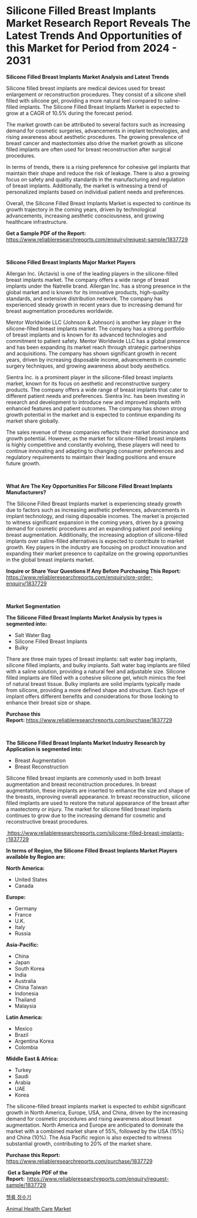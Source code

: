 <p><h1>Silicone Filled Breast Implants Market Research Report Reveals The Latest Trends And Opportunities of this Market for Period from 2024 - 2031</h1></p><p><strong>Silicone Filled Breast Implants Market Analysis and Latest Trends</strong></p>
<p><p>Silicone filled breast implants are medical devices used for breast enlargement or reconstruction procedures. They consist of a silicone shell filled with silicone gel, providing a more natural feel compared to saline-filled implants. The Silicone Filled Breast Implants Market is expected to grow at a CAGR of 10.5% during the forecast period. </p><p>The market growth can be attributed to several factors such as increasing demand for cosmetic surgeries, advancements in implant technologies, and rising awareness about aesthetic procedures. The growing prevalence of breast cancer and mastectomies also drive the market growth as silicone filled implants are often used for breast reconstruction after surgical procedures.</p><p>In terms of trends, there is a rising preference for cohesive gel implants that maintain their shape and reduce the risk of leakage. There is also a growing focus on safety and quality standards in the manufacturing and regulation of breast implants. Additionally, the market is witnessing a trend of personalized implants based on individual patient needs and preferences.</p><p>Overall, the Silicone Filled Breast Implants Market is expected to continue its growth trajectory in the coming years, driven by technological advancements, increasing aesthetic consciousness, and growing healthcare infrastructure.</p></p>
<p><strong>Get a Sample PDF of the Report:&nbsp;</strong> <a href="https://www.reliableresearchreports.com/enquiry/request-sample/1837729">https://www.reliableresearchreports.com/enquiry/request-sample/1837729</a></p>
<p>&nbsp;</p>
<p><strong>Silicone Filled Breast Implants Major Market Players</strong></p>
<p><p>Allergan Inc. (Actavis) is one of the leading players in the silicone-filled breast implants market. The company offers a wide range of breast implants under the Natrelle brand. Allergan Inc. has a strong presence in the global market and is known for its innovative products, high-quality standards, and extensive distribution network. The company has experienced steady growth in recent years due to increasing demand for breast augmentation procedures worldwide.</p><p>Mentor Worldwide LLC (Johnson & Johnson) is another key player in the silicone-filled breast implants market. The company has a strong portfolio of breast implants and is known for its advanced technologies and commitment to patient safety. Mentor Worldwide LLC has a global presence and has been expanding its market reach through strategic partnerships and acquisitions. The company has shown significant growth in recent years, driven by increasing disposable income, advancements in cosmetic surgery techniques, and growing awareness about body aesthetics.</p><p>Sientra Inc. is a prominent player in the silicone-filled breast implants market, known for its focus on aesthetic and reconstructive surgery products. The company offers a wide range of breast implants that cater to different patient needs and preferences. Sientra Inc. has been investing in research and development to introduce new and improved implants with enhanced features and patient outcomes. The company has shown strong growth potential in the market and is expected to continue expanding its market share globally.</p><p>The sales revenue of these companies reflects their market dominance and growth potential. However, as the market for silicone-filled breast implants is highly competitive and constantly evolving, these players will need to continue innovating and adapting to changing consumer preferences and regulatory requirements to maintain their leading positions and ensure future growth.</p></p>
<p>&nbsp;</p>
<p><strong>What Are The Key Opportunities For Silicone Filled Breast Implants Manufacturers?</strong></p>
<p><p>The Silicone Filled Breast Implants market is experiencing steady growth due to factors such as increasing aesthetic preferences, advancements in implant technology, and rising disposable incomes. The market is projected to witness significant expansion in the coming years, driven by a growing demand for cosmetic procedures and an expanding patient pool seeking breast augmentation. Additionally, the increasing adoption of silicone-filled implants over saline-filled alternatives is expected to contribute to market growth. Key players in the industry are focusing on product innovation and expanding their market presence to capitalize on the growing opportunities in the global breast implants market.</p></p>
<p><strong>Inquire or Share Your Questions If Any Before Purchasing This Report:</strong> <a href="https://www.reliableresearchreports.com/enquiry/pre-order-enquiry/1837729">https://www.reliableresearchreports.com/enquiry/pre-order-enquiry/1837729</a></p>
<p>&nbsp;</p>
<p><strong>Market Segmentation</strong></p>
<p><strong>The Silicone Filled Breast Implants Market Analysis by types is segmented into:</strong></p>
<p><ul><li>Salt Water Bag</li><li>Silicone Filled Breast Implants</li><li>Bulky</li></ul></p>
<p><p>There are three main types of breast implants: salt water bag implants, silicone filled implants, and bulky implants. Salt water bag implants are filled with a saline solution, providing a natural feel and adjustable size. Silicone filled implants are filled with a cohesive silicone gel, which mimics the feel of natural breast tissue. Bulky implants are solid implants typically made from silicone, providing a more defined shape and structure. Each type of implant offers different benefits and considerations for those looking to enhance their breast size or shape.</p></p>
<p><strong>Purchase this Report:&nbsp;</strong><a href="https://www.reliableresearchreports.com/purchase/1837729">https://www.reliableresearchreports.com/purchase/1837729</a></p>
<p>&nbsp;</p>
<p><strong>The Silicone Filled Breast Implants Market Industry Research by Application is segmented into:</strong></p>
<p><ul><li>Breast Augmentation</li><li>Breast Reconstruction</li></ul></p>
<p><p>Silicone filled breast implants are commonly used in both breast augmentation and breast reconstruction procedures. In breast augmentation, these implants are inserted to enhance the size and shape of the breasts, improving overall appearance. In breast reconstruction, silicone filled implants are used to restore the natural appearance of the breast after a mastectomy or injury. The market for silicone filled breast implants continues to grow due to the increasing demand for cosmetic and reconstructive breast procedures.</p></p>
<p><a href="https://www.reliableresearchreports.com/silicone-filled-breast-implants-r1837729">&nbsp;https://www.reliableresearchreports.com/silicone-filled-breast-implants-r1837729</a></p>
<p><strong>In terms of Region, the Silicone Filled Breast Implants Market Players available by Region are:</strong></p>
<p>
    <p> <strong> North America: </strong>
        <ul>
            <li>United States</li>
            <li>Canada</li>
        </ul>
        </p> 
    <p> <strong> Europe: </strong>
        <ul>
            <li>Germany</li>
            <li>France</li>
            <li>U.K.</li>
            <li>Italy</li>
            <li>Russia</li>
        </ul>
        </p> 
    <p> <strong> Asia-Pacific: </strong>
        <ul>
            <li>China</li>
            <li>Japan</li>
            <li>South Korea</li>
            <li>India</li>
            <li>Australia</li>
            <li>China Taiwan</li>
            <li>Indonesia</li>
            <li>Thailand</li>
            <li>Malaysia</li>
        </ul>
        </p> 
    <p> <strong> Latin America: </strong>
        <ul>
            <li>Mexico</li>
            <li>Brazil</li>
            <li>Argentina Korea</li>
            <li>Colombia</li>
        </ul>
        </p> 
    <p> <strong> Middle East & Africa: </strong>
        <ul>
            <li>Turkey</li>
            <li>Saudi</li>
            <li>Arabia</li>
            <li>UAE</li>
            <li>Korea</li>
        </ul>
    </p>
    </p>
<p><p>The silicone-filled breast implants market is expected to exhibit significant growth in North America, Europe, USA, and China, driven by the increasing demand for cosmetic procedures and rising awareness about breast augmentation. North America and Europe are anticipated to dominate the market with a combined market share of 55%, followed by the USA (15%) and China (10%). The Asia Pacific region is also expected to witness substantial growth, contributing to 20% of the market share.</p></p>
<p><strong>Purchase this Report: </strong><a href="https://www.reliableresearchreports.com/purchase/1837729">https://www.reliableresearchreports.com/purchase/1837729</a></p>
<p>&nbsp;<strong>Get a Sample PDF of the Report:&nbsp;&nbsp;</strong><a href="https://www.reliableresearchreports.com/enquiry/request-sample/1837729">https://www.reliableresearchreports.com/enquiry/request-sample/1837729</a></p>
<p><strong></strong></p>
<p><p><a href="https://github.com/crfsywufhm81415/Market-Research-Report-List-2/blob/main/463020257053.md">헬륨 정수기</a></p><p><a href="https://github.com/RickHolmes3/Market-Research-Report-List-4/blob/main/animal-health-care-market.md">Animal Health Care Market</a></p></p>